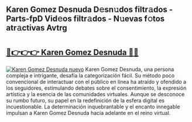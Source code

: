 ## Karen Gomez Desnuda D𝚎sn𝚞dos filtr𝚊dos - Parts-fpD Vid𝚎os filtr𝚊dos - N𝚞evas f𝚘tos atr𝚊ctivas Avtrg

# <h2><a href="http://mb7ta4t.tromn.icu/?c=Karen+Gomez+Desnuda">🔗👉👉👉 Karen Gomez Desnuda 🔗🔗</a></h2>

[![Karen Gomez Desnuda nuevo](https://i.imgur.com/pEAQMta.gif)](http://mb7ta4t.tromn.icu/?c=Karen+Gomez+Desnuda)
Karen Gomez Desnuda, una persona compleja e intrigante, desafía la categorización fácil. Su método poco convencional de interactuar con el público en línea ha atraído y ofendido a los seguidores, estimulando debates sobre el consentimiento, la expresión artística y la esencia de las comunidades virtuales. Aunque se desconoce su rumbo futuro, su papel en la redefinición de la esfera digital es incuestionable. La determinación inquebrantable y el encanto innegable impulsan a Karen Gomez Desnuda hacia adelante en el reino virtual.
